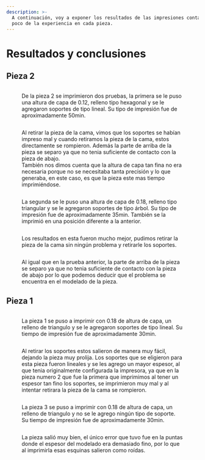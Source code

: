 ```yaml
---
description: >-
  A continuación, voy a exponer los resultados de las impresiones contando un
  poco de la experiencia en cada pieza.
---
```


# Resultados y conclusiones

## Pieza 2

<figure><img src="../.gitbook/assets/WhatsApp Image 2024-03-06 at 10.15.43 (1).jpeg" alt=""><figcaption><p>De la pieza 2 se imprimieron  dos pruebas, la primera se le puso una altura de capa de 0.12, relleno tipo hexagonal y se le agregaron soportes de tipo lineal. Su tipo de impresión fue de aproximadamente 50min.</p></figcaption></figure>

<figure><img src="../.gitbook/assets/WhatsApp Image 2024-03-06 at 10.15.45 (1).jpeg" alt=""><figcaption><p>Al retirar la pieza de la cama, vimos que los soportes se habían impreso mal y cuando retiramos la pieza de la cama, estos directamente se rompieron. Además la parte de arriba de la pieza se separo ya que no tenia suficiente de contacto con la pieza de abajo.<br>También nos dimos cuenta que la altura de capa tan fina no era necesaria porque no se necesitaba tanta precisión y lo que generaba, en este caso, es que la pieza este mas tiempo imprimiéndose.</p></figcaption></figure>

<figure><img src="../.gitbook/assets/WhatsApp Image 2024-03-06 at 10.15.43.jpeg" alt=""><figcaption><p>La segunda se le puso una altura de capa de 0.18, relleno tipo triangular y se le agregaron soportes de tipo árbol. Su tipo de impresión fue de aproximadamente 35min. También se la imprimió en una posición diferente a la anterior.</p></figcaption></figure>

<figure><img src="../.gitbook/assets/WhatsApp Image 2024-03-06 at 10.15.44.jpeg" alt=""><figcaption><p>Los resultados en esta fueron mucho mejor, pudimos retirar la pieza de la cama sin ningún problema y retirarle los soportes.</p></figcaption></figure>

<figure><img src="../.gitbook/assets/WhatsApp Image 2024-03-06 at 10.15.45.jpeg" alt=""><figcaption><p>Al igual que en la prueba anterior, la parte de arriba de la pieza se separo ya que no tenia suficiente de contacto con la pieza de abajo por lo que podemos deducir que el problema se encuentra en el modelado de la pieza.</p></figcaption></figure>

## Pieza 1

<figure><img src="../.gitbook/assets/WhatsApp Image 2024-03-06 at 10.16.00 (1).jpeg" alt=""><figcaption><p>La pieza 1 se puso a imprimir con 0.18 de altura de capa, un relleno de triangulo y se le agregaron soportes de tipo lineal. Su tiempo de impresión fue de aproximadamente 30min.</p></figcaption></figure>

<figure><img src="../.gitbook/assets/WhatsApp Image 2024-03-06 at 10.16.01 (2).jpeg" alt=""><figcaption><p>Al retirar los soportes estos salieron de manera muy fácil, dejando la pieza muy prolija. Los soportes que se eligieron para esta pieza fueron lineales y se les agrego un mayor espesor, al que tenia originalmente configurada la impresora, ya que en la pieza numero 2 que fue la primera que imprimimos al tener un espesor tan fino los soportes, se imprimieron muy mal y al intentar retirara la pieza de la cama se rompieron.</p></figcaption></figure>

<figure><img src="../.gitbook/assets/WhatsApp Image 2024-03-06 at 10.16.01.jpeg" alt=""><figcaption><p>La pieza 3 se puso a imprimir con 0.18 de altura de capa, un relleno de triangulo y no se le agrego ningún tipo de soporte. Su tiempo de impresión fue de aproximadamente 30min.</p></figcaption></figure>

<figure><img src="../.gitbook/assets/WhatsApp Image 2024-03-06 at 10.16.02 (2).jpeg" alt=""><figcaption><p>La pieza salió muy bien, el único error que tuvo fue en la puntas donde el espesor del modelado era demasiado fino, por lo que al imprimirla esas esquinas salieron como roídas.</p></figcaption></figure>

